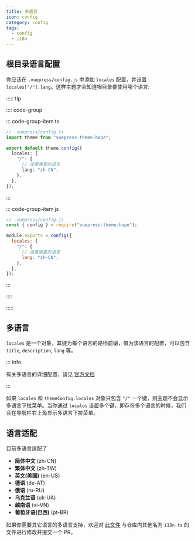 ```yaml
---
title: 多语言
icon: config
category: config
tags:
  - config
  - i18n
---
```


## 根目录语言配置

你应该在 `.vuepress/config.js` 中添加 `locales` 配置，并设置 `locales["/"].lang`。这样主题才会知道根目录要使用哪个语言:

::::: tip

:::: code-group

::: code-group-item ts

```ts
// .vuepress/config.ts
import theme from "vuepress-theme-hope";

export default theme.config({
  locales: {
    "/": {
      // 设置需要的语言
      lang: "zh-CN",
    },
  },
});
```

:::

::: code-group-item js

```js
// .vuepress/config.js
const { config } = require("vuepress-theme-hope");

module.exports = config({
  locales: {
    "/": {
      // 设置需要的语言
      lang: "zh-CN",
    },
  },
});
```

:::

::::

:::::

## 多语言

`locales` 是一个对象，其键为每个语言的路径前缀，值为该语言的配置，可以包含 `title`, `description`, `lang` 等。

::: info

有关多语言的详细配置，请见 [官方文档](https://v1.vuepress.vuejs.org/zh/guide/i18n.html)

:::

如果 `locales` 和 `themeConfig.locales` 对象只包含 `"/"` 一个键，则主题不会显示多语言下拉菜单。当你通过 `locales` 设置多个键，即存在多个语言的时候，我们会在导航栏右上角显示多语言下拉菜单。

## 语言适配

目前多语言适配了

- **简体中文** (zh-CN)
- **繁体中文** (zh-TW)
- **英文(美国)** (en-US)
- **德语** (de-AT)
- **俄语** (ru-RU)
- **乌克兰语** (uk-UA)
- **越南语** (vi-VN)
- **葡萄牙语(巴西)** (pt-BR)

如果你需要其它语言的多语言支持，欢迎对 [此文件](https://github.com/vuepress-theme-hope/vuepress-theme-hope-v1/blob/main/packages/shared/src/i18n/config.ts) 与仓库内其他名为 `i18n.ts` 的文件进行修改并提交一个 PR。

